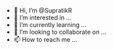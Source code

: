 - 👋 Hi, I’m @SupratikR
- 👀 I’m interested in ...
- 🌱 I’m currently learning ...
- 💞️ I’m looking to collaborate on ...
- 📫 How to reach me ...

<!---
SupratikR/SupratikR is a ✨ special ✨ repository because its `README.md` (this file) appears on your GitHub profile.
You can click the Preview link to take a look at your changes.
--->
